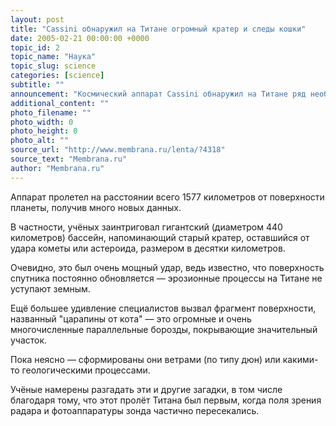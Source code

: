 ```yaml
---
layout: post
title: "Cassini обнаружил на Титане огромный кратер и следы кошки"
date: 2005-02-21 00:00:00 +0000
topic_id: 2
topic_name: "Наука"
topic_slug: science
categories: [science]
subtitle: ""
announcement: "Космический аппарат Cassini обнаружил на Титане ряд необычных деталей. 15 февраля зонд в очередной раз пролетел мимо одной из самых известных лун Сатурна и провёл подробную съёмку поверхности с помощью радара."
additional_content: ""
photo_filename: ""
photo_width: 0
photo_height: 0
photo_alt: ""
source_url: "http://www.membrana.ru/lenta/?4318"
source_text: "Membrana.ru"
author: "Membrana.ru"
---
```

Аппарат пролетел на расстоянии всего 1577 километров от поверхности планеты, получив много новых данных.

В частности, учёных заинтриговал гигантский (диаметром 440 километров) бассейн, напоминающий старый кратер, оставшийся от удара кометы или астероида, размером в десятки километров.

Очевидно, это был очень мощный удар, ведь известно, что поверхность спутника постоянно обновляется — эрозионные процессы на Титане не уступают земным.

Ещё большее удивление специалистов вызвал фрагмент поверхности, названный "царапины от кота" — это огромные и очень многочисленные параллельные борозды, покрывающие значительный участок.

Пока неясно — сформированы они ветрами (по типу дюн) или какими-то геологическими процессами.

Учёные намерены разгадать эти и другие загадки, в том числе благодаря тому, что этот пролёт Титана был первым, когда поля зрения радара и фотоаппаратуры зонда частично пересекались.
